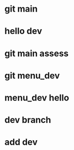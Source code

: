 # git main

# hello dev

# git main assess

# git menu_dev

# menu_dev hello

# dev branch

# add dev
